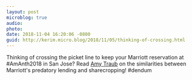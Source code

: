 ```yaml
---
layout: post
microblog: true
audio: 
photo: 
date: 2018-11-04 16:20:06 -0800
guid: http://kerim.micro.blog/2018/11/05/thinking-of-crossing.html
---
```

Thinking of crossing the picket line to keep your Marriott reservation at  #AmAnth2018 in San Jose? Read [Amy Traub](https://www.thenation.com/article/marriott-strike-loans-inequality/) on the similarities between Marriott's predatory lending and sharecropping! #dendum
